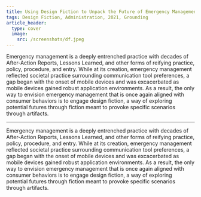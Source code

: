 ```yaml
---
title: Using Design Fiction to Unpack the Future of Emergency Management
tags: Design Fiction, Administration, 2021, Grounding
article_header:
  type: cover
  image:
    src: /screenshots/df.jpeg
---
```


Emergency management is a deeply entrenched practice with decades of After-Action Reports, Lessons Learned, and other forms of reifying practice, policy, procedure, and entry. While at its creation, emergency management reflected societal practice surrounding communication tool preferences, a gap began with the onset of mobile devices and was excacerbated as mobile devices gained robust application environments. As a result, the only way to envision emergency management that is once again aligned with consumer behaviors is to engage design fiction, a way of exploring potential futures through fiction meant to provoke specific scenarios through artifacts.

---

Emergency management is a deeply entrenched practice with decades of After-Action Reports, Lessons Learned, and other forms of reifying practice, policy, procedure, and entry. While at its creation, emergency management reflected societal practice surrounding communication tool preferences, a gap began with the onset of mobile devices and was excacerbated as mobile devices gained robust application environments. As a result, the only way to envision emergency management that is once again aligned with consumer behaviors is to engage design fiction, a way of exploring potential futures through fiction meant to provoke specific scenarios through artifacts.